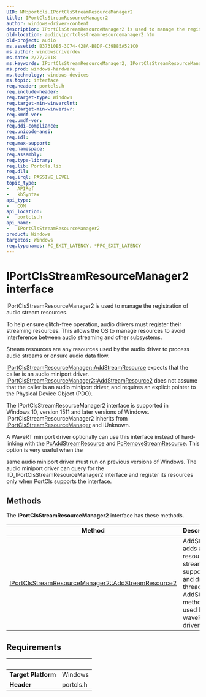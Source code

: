 ```yaml
---
UID: NN:portcls.IPortClsStreamResourceManager2
title: IPortClsStreamResourceManager2
author: windows-driver-content
description: IPortClsStreamResourceManager2 is used to manage the registration of audio stream resources.
old-location: audio\iportclsstreamresourcemanager2.htm
old-project: audio
ms.assetid: B37310B5-3C74-428A-B8DF-C39B85A521C0
ms.author: windowsdriverdev
ms.date: 2/27/2018
ms.keywords: IPortClsStreamResourceManager2, IPortClsStreamResourceManager2 interface [Audio Devices], IPortClsStreamResourceManager2 interface [Audio Devices], described, audio.iportclsstreamresourcemanager2, portcls/IPortClsStreamResourceManager2
ms.prod: windows-hardware
ms.technology: windows-devices
ms.topic: interface
req.header: portcls.h
req.include-header: 
req.target-type: Windows
req.target-min-winverclnt: 
req.target-min-winversvr: 
req.kmdf-ver: 
req.umdf-ver: 
req.ddi-compliance: 
req.unicode-ansi: 
req.idl: 
req.max-support: 
req.namespace: 
req.assembly: 
req.type-library: 
req.lib: Portcls.lib
req.dll: 
req.irql: PASSIVE_LEVEL
topic_type:
-	APIRef
-	kbSyntax
api_type:
-	COM
api_location:
-	portcls.h
api_name:
-	IPortClsStreamResourceManager2
product: Windows
targetos: Windows
req.typenames: PC_EXIT_LATENCY, *PPC_EXIT_LATENCY
---
```


# IPortClsStreamResourceManager2 interface

IPortClsStreamResourceManager2 is used to manage the registration of audio stream resources. 

To help ensure glitch-free operation, audio drivers must register their streaming resources. This allows the OS to manage resources to avoid interference between audio streaming and other subsystems. 

Stream resources are any resources used by the audio driver to process audio streams or ensure audio data flow. 


<a href="https://msdn.microsoft.com/library/windows/hardware/mt270107">IPortClsStreamResourceManager::AddStreamResource</a> expects that the caller is an audio miniport driver. <a href="https://msdn.microsoft.com/library/windows/hardware/mt604863">IPortClsStreamResourceManager2::AddStreamResource2</a> does not assume that the caller is an audio miniport driver, and requires an explicit pointer to the Physical Device Object (PDO).

The IPortClsStreamResourceManager2 interface is supported in Windows 10, version 1511 and later versions of Windows. IPortClsStreamResourceManager2 inherits from <a href="..\portcls\nn-portcls-iportclsstreamresourcemanager.md">IPortClsStreamResourceManager</a> and IUnknown.

A WaveRT miniport driver optionally can use this interface instead of hard-linking with the <a href="..\portcls\nf-portcls-pcaddstreamresource.md">PcAddStreamResource</a> and <a href="..\portcls\nf-portcls-pcremovestreamresource.md">PcRemoveStreamResource</a>. This option is very useful when the 

same audio miniport driver must run on previous versions of Windows. The audio miniport driver can query for the IID_IPortClsStreamResourceManager2 interface and register its resources only when PortCls supports the interface.

## Methods

<p>The <b>IPortClsStreamResourceManager2</b> interface has these methods.</p>

| Method | Description |
| ---- |:---- |
| [IPortClsStreamResourceManager2::AddStreamResource2](nf-portcls-iportclsstreamresourcemanager2-addstreamresource2.md) | AddStreamResource2 adds a stream resource. Two type of stream resources are supported:\_interrupts and driver-owned threads. The AddStreamResource2 method can only be used by audio waveRT miniport drivers. |


## Requirements
| &nbsp; | &nbsp; |
| ---- |:---- |
| **Target Platform** | Windows |
| **Header** | portcls.h |